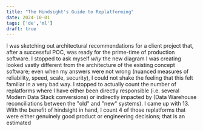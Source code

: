 ```yaml
---
title: "The Hindsight's Guide to Replatforming"
date: 2024-10-01
tags: ['de','ml']
draft: true
---
```

I was sketching out architectural recommendations for a client project that, after a successful POC, was ready for the prime-time of production software. I stopped to ask myself _why_ the new diagram I was creating looked vastly different from the architecture of the existing concept software; even when my answers were not wrong (nuanced measures of reliability, speed, scale, security), I could not shake the feeling that this felt familiar in a very bad way. 
I stopped to actually count the number of replatforms where I have either been directly responsible (i.e. several Modern Data Stack conversions) or indirectly impacted by (Data Warehouse reconciliations between the "old" and "new" systems). I came up with 13. With the benefit of hindsight in hand, I count 4 of those replatforms that were either genuinely good product or engineering decisions; that is an estimated 
<!--stackedit_data:
eyJoaXN0b3J5IjpbODM4MDI0NTQxXX0=
-->